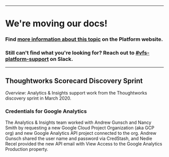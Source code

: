 ----

# We're moving our docs! 
### Find [more information about this topic](https://depo-platform-documentation.scrollhelp.site/analytics-monitoring/Changelog.1897005302.html) on the Platform website.

### Still can't find what you're looking for? Reach out to [#vfs-platform-support](https://dsva.slack.com/archives/CBU0KDSB1) on Slack.

----
## Thoughtworks Scorecard Discovery Sprint

*Overview*: Analytics & Insights support work from the Thoughtworks discovery sprint in March 2020.

### Credentials for Google Analytics
The Analytics & Insights team worked with Andrew Gunsch and Nancy Smith by requesting a new Google Cloud Project Organization (aka GCP org) and new Google Analytics API project connected to the org. Andrew Gunsch shared the user name and password via CredStash, and Nedie Recel provided the new API email with View Access to the Google Analytics Production property.
